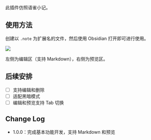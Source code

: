 此插件仿照语雀小记。

## 使用方法

创建以 `.note` 为扩展名的文件，然后使用 Obsidian 打开即可进行使用。

![](https://cdn.staticaly.com/gh/LastKnightCoder/ImgHosting3@master/image.v6we8nals80.png)

左侧为编辑区（支持 Markdown），右侧为预览区。

## 后续安排

- [ ] 支持编辑和删除
- [ ] 适配黑暗模式
- [ ] 编辑和预览支持 Tab 切换

## Change Log

- 1.0.0：完成基本功能开发，支持 Markdown 和预览
